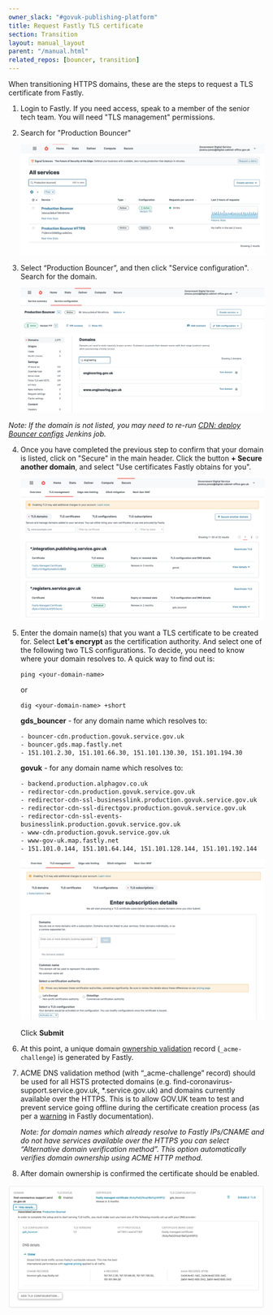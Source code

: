 ```yaml
---
owner_slack: "#govuk-publishing-platform"
title: Request Fastly TLS certificate
section: Transition
layout: manual_layout
parent: "/manual.html"
related_repos: [bouncer, transition]
---
```


When transitioning HTTPS domains, these are the steps to request a TLS
certificate from Fastly.

1. Login to Fastly. If you need access, speak to a member of the senior tech team. You will need "TLS management" permissions.

2. Search for "Production Bouncer"

   ![Photo of the step 2](images/fastly/1.png)

3. Select “Production Bouncer”, and then click "Service configuration". Search for the domain.

   ![Photo of the step 3](images/fastly/2.png)

*Note: If the domain is not listed, you may need to re-run [CDN: deploy Bouncer configs](https://deploy.blue.production.govuk.digital/job/Bouncer_CDN/) Jenkins job.*

4. Once you have completed the previous step to confirm that your domain is listed, click on "Secure" in the main header. Click the button **+ Secure another domain**, and select "Use certificates Fastly obtains for you".

   ![Photo of the step 4](images/fastly/3.png)

5. Enter the domain name(s) that you want a TLS certificate to be created for. Select **Let's encrypt** as the certification authority. And select one of the following two TLS configurations. To decide, you need to know where your domain resolves to. A quick way to find out is:

   ```
   ping <your-domain-name>
   ```

   or

   ```
   dig <your-domain-name> +short
   ```

   **gds_bouncer** - for any domain name which resolves to:

   ```
   - bouncer-cdn.production.govuk.service.gov.uk
   - bouncer.gds.map.fastly.net
   - 151.101.2.30, 151.101.66.30, 151.101.130.30, 151.101.194.30
   ```

   **govuk** - for any domain name which resolves to:

   ```
   - backend.production.alphagov.co.uk
   - redirector-cdn.production.govuk.service.gov.uk
   - redirector-cdn-ssl-businesslink.production.govuk.service.gov.uk
   - redirector-cdn-ssl-directgov.production.govuk.service.gov.uk
   - redirector-cdn-ssl-events-businesslink.production.govuk.service.gov.uk
   - www-cdn.production.govuk.service.gov.uk
   - www-gov-uk.map.fastly.net
   - 151.101.0.144, 151.101.64.144, 151.101.128.144, 151.101.192.144
   ```

   ![Photo of the step 4](images/fastly/4.png)

   Click **Submit**

6. At this point, a unique domain [ownership validation](https://docs.fastly.com/en/guides/serving-https-traffic-using-fastly-managed-certificates#verifying-domain-ownership) record (`_acme-challenge`) is generated by Fastly.

7. ACME DNS validation method (with “_acme-challenge” record) should be used for all HSTS protected domains (e.g. find-coronavirus-support.service.gov.uk, *.service.gov.uk) and domains currently available over the HTTPS. This is to allow GOV.UK team to test and prevent service going offline during the certificate creation process (as per a [warning](https://docs.fastly.com/en/guides/serving-https-traffic-using-fastly-managed-certificates#using-the-acme-http-challenge-to-verify-domain-ownership) in Fastly documentation).

   *Note: for domain names which already resolve to Fastly IPs/CNAME and do not have services available over the HTTPS  you can select “Alternative domain verification method”. This option automatically verifies domain ownership using ACME HTTP method.*

8. After domain ownership is confirmed the certificate should be enabled.

![Photo of the step 7](images/fastly/5.png)
